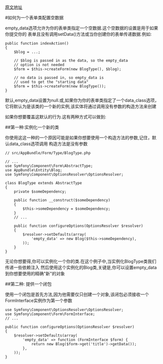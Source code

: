 [原文地址](http://symfony.com/doc/current/cookbook/form/use_empty_data.html)

#如何为一个表单类配置空数据

empty_data选项允许为你的表单类指定一个空数据.这个空数据的设置是用于如果你提交你的
表单且没有调用setData()方法或当你创建你的表单传递数据.例如:

    public function indexAction()
    {
        $blog = ...;

        // $blog is passed in as the data, so the empty_data
        // option is not needed
        $form = $this->createForm(new BlogType(), $blog);

        // no data is passed in, so empty_data is
        // used to get the "starting data"
        $form = $this->createForm(new BlogType());
    }

默认,empty_data设置为null.或,如果你为你的表单类指定了一个data_class选项，
它将默认为是该类的一个新的实例,该实体将通过调用没有参数的构造方法来创建

如果你想要覆盖这默认的行为.这有两种方式可以做到:

##第一种:实例化一个新的类

你使用这这一种的一个原因可能是如果你想要使用一个构造方法的参数,记住，默认data_class选项调用
构造方法是没有参数

    // src/AppBundle/Form/Type/BlogType.php

    // ...
    use Symfony\Component\Form\AbstractType;
    use AppBundle\Entity\Blog;
    use Symfony\Component\OptionsResolver\OptionsResolver;

    class BlogType extends AbstractType
    {
        private $someDependency;

        public function __construct($someDependency)
        {
            $this->someDependency = $someDependency;
        }
        // ...

        public function configureOptions(OptionsResolver $resolver)
        {
            $resolver->setDefaults(array(
                'empty_data' => new Blog($this->someDependency),
            ));
        }
    }

无论你想要得,你可以实例化一个你的类.在这个例子中,当实例化BlogType类我们传递一些依赖注入
然后使用这个实例化的Blog类,关键是,你可以设置empty_data到你想要使用的精确"新"的对象

##第二种: 提供一个闭包

使用一个闭包是首先方法,因为他需要仅只创建一个对象,该闭包必须接收一个FormInterface实例作为第一个参数

    use Symfony\Component\OptionsResolver\OptionsResolver;
    use Symfony\Component\Form\FormInterface;
    // ...

    public function configureOptions(OptionsResolver $resolver)
    {
        $resolver->setDefaults(array(
            'empty_data' => function (FormInterface $form) {
                return new Blog($form->get('title')->getData());
            },
        ));
    }
